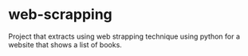 # web-scrapping
Project that extracts using web strapping technique using python for a website that shows a list of books.
